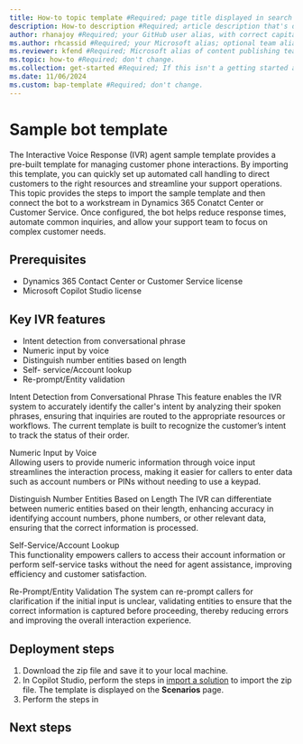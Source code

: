 ```yaml
---
title: How-to topic template #Required; page title displayed in search results. Don't enclose in quotation marks.
description: How-to description #Required; article description that's displayed in search results. Don't enclose in quotation marks. Do end with a period.
author: rhanajoy #Required; your GitHub user alias, with correct capitalization.
ms.author: rhcassid #Required; your Microsoft alias; optional team alias.
ms.reviewer: kfend #Required; Microsoft alias of content publishing team member.
ms.topic: how-to #Required; don't change.
ms.collection: get-started #Required; If this isn't a getting started article, don't remove the attribute, but leave the value blank. The values for this attribute will be updated over time.
ms.date: 11/06/2024
ms.custom: bap-template #Required; don't change.
---
```


# Sample bot template

The Interactive Voice Response (IVR) agent sample template provides a pre-built template for managing customer phone interactions. By importing this template, you can quickly set up automated call handling to direct customers to the right resources and streamline your support operations.
This topic provides the steps to import the sample template and then connect the bot to a workstream in Dynamics 365 Conatct Center or Customer Service.
 Once configured, the bot helps reduce response times, automate common inquiries, and allow your support team to focus on complex customer needs.

## Prerequisites

- Dynamics 365 Contact Center or Customer Service license
- Microsoft Copilot Studio license

## Key IVR features

- Intent detection from conversational phrase 
- Numeric input by voice 
- Distinguish number entities based on length
- Self- service/Account lookup 
- Re-prompt/Entity validation 

Intent Detection from Conversational Phrase 
This feature enables the IVR system to accurately identify the caller's intent by analyzing their spoken phrases, ensuring that inquiries are routed to the appropriate resources or workflows.
The current template is built to recognize the customer’s intent to track the status of their order.



Numeric Input by Voice  
Allowing users to provide numeric information through voice input streamlines the interaction process, making it easier for callers to enter data such as account numbers or PINs without needing to use a keypad.

Distinguish Number Entities Based on Length
The IVR can differentiate between numeric entities based on their length, enhancing accuracy in identifying account numbers, phone numbers, or other relevant data, ensuring that the correct information is processed.

Self-Service/Account Lookup  
This functionality empowers callers to access their account information or perform self-service tasks without the need for agent assistance, improving efficiency and customer satisfaction.

Re-Prompt/Entity Validation 
The system can re-prompt callers for clarification if the initial input is unclear, validating entities to ensure that the correct information is captured before proceeding, thereby reducing errors and improving the overall interaction experience.

## Deployment steps

1. Download the zip file and save it to your local machine.
1. In Copilot Studio, perform the steps in [import a solution](/microsoft-copilot-studio/authoring-export-import-copilot-components#import-a-solution-to-add-component-collections-to-an-environment) to import the zip file. The template is displayed on the **Scenarios** page.
1. Perform the steps in 
## Next steps

<!--Remove all the comments in this template before you sign-off or merge to the main branch.-->
